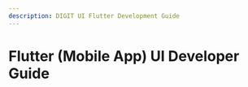 ```yaml
---
description: DIGIT UI Flutter Development Guide
---
```


# Flutter (Mobile App) UI Developer Guide

